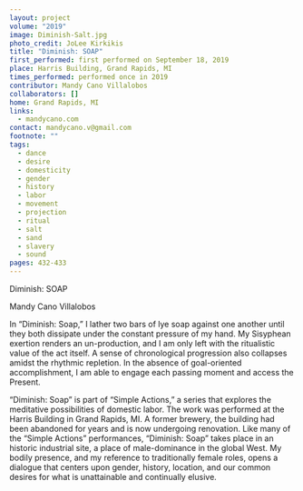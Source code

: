 ```yaml
---
layout: project
volume: "2019"
image: Diminish-Salt.jpg
photo_credit: JoLee Kirkikis
title: "Diminish: SOAP"
first_performed: first performed on September 18, 2019
place: Harris Building, Grand Rapids, MI
times_performed: performed once in 2019
contributor: Mandy Cano Villalobos
collaborators: []
home: Grand Rapids, MI
links:
  - mandycano.com
contact: mandycano.v@gmail.com
footnote: ""
tags:
  - dance
  - desire
  - domesticity
  - gender
  - history
  - labor
  - movement
  - projection
  - ritual
  - salt
  - sand
  - slavery
  - sound
pages: 432-433
---
```


Diminish: SOAP

Mandy Cano Villalobos

In “Diminish: Soap,” I lather two bars of lye soap against one another until they both dissipate under the constant pressure of my hand. My Sisyphean exertion renders an un-production, and I am only left with the ritualistic value of the act itself. A sense of chronological progression also collapses amidst the rhythmic repletion. In the absence of goal-oriented accomplishment, I am able to engage each passing moment and access the Present.

“Diminish: Soap” is part of “Simple Actions,” a series that explores the meditative possibilities of domestic labor. The work was performed at the Harris Building in Grand Rapids, MI. A former brewery, the building had been abandoned for years and is now undergoing renovation. Like many of the “Simple Actions” performances, “Diminish: Soap” takes place in an historic industrial site, a place of male-dominance in the global West. My bodily presence, and my reference to traditionally female roles, opens a dialogue that centers upon gender, history, location, and our common desires for what is unattainable and continually elusive.
